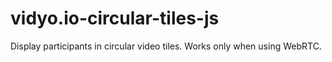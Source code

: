 # vidyo.io-circular-tiles-js

Display participants in circular video tiles. Works only when using WebRTC.

